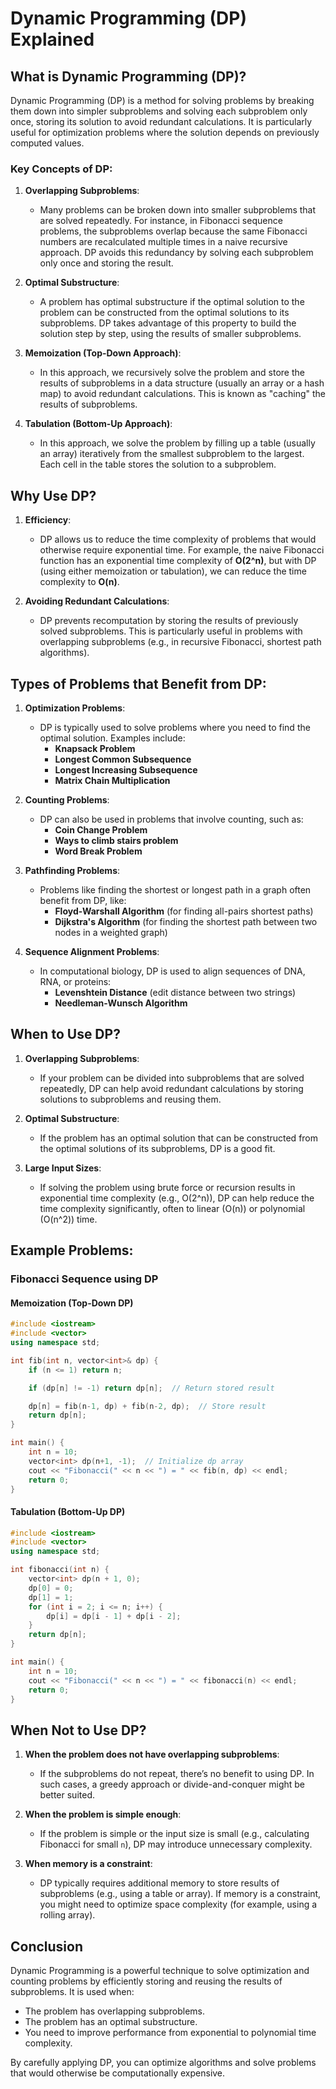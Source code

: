 # Dynamic Programming (DP) Explained

## What is Dynamic Programming (DP)?

Dynamic Programming (DP) is a method for solving problems by breaking them down into simpler subproblems and solving each subproblem only once, storing its solution to avoid redundant calculations. It is particularly useful for optimization problems where the solution depends on previously computed values.

### Key Concepts of DP:

1. **Overlapping Subproblems**:
   - Many problems can be broken down into smaller subproblems that are solved repeatedly. For instance, in Fibonacci sequence problems, the subproblems overlap because the same Fibonacci numbers are recalculated multiple times in a naive recursive approach. DP avoids this redundancy by solving each subproblem only once and storing the result.

2. **Optimal Substructure**:
   - A problem has optimal substructure if the optimal solution to the problem can be constructed from the optimal solutions to its subproblems. DP takes advantage of this property to build the solution step by step, using the results of smaller subproblems.

3. **Memoization (Top-Down Approach)**:
   - In this approach, we recursively solve the problem and store the results of subproblems in a data structure (usually an array or a hash map) to avoid redundant calculations. This is known as "caching" the results of subproblems.

4. **Tabulation (Bottom-Up Approach)**:
   - In this approach, we solve the problem by filling up a table (usually an array) iteratively from the smallest subproblem to the largest. Each cell in the table stores the solution to a subproblem.

## Why Use DP?

1. **Efficiency**:
   - DP allows us to reduce the time complexity of problems that would otherwise require exponential time. For example, the naive Fibonacci function has an exponential time complexity of **O(2^n)**, but with DP (using either memoization or tabulation), we can reduce the time complexity to **O(n)**.

2. **Avoiding Redundant Calculations**:
   - DP prevents recomputation by storing the results of previously solved subproblems. This is particularly useful in problems with overlapping subproblems (e.g., in recursive Fibonacci, shortest path algorithms).

## Types of Problems that Benefit from DP:

1. **Optimization Problems**:
   - DP is typically used to solve problems where you need to find the optimal solution. Examples include:
     - **Knapsack Problem**
     - **Longest Common Subsequence**
     - **Longest Increasing Subsequence**
     - **Matrix Chain Multiplication**

2. **Counting Problems**:
   - DP can also be used in problems that involve counting, such as:
     - **Coin Change Problem**
     - **Ways to climb stairs problem**
     - **Word Break Problem**

3. **Pathfinding Problems**:
   - Problems like finding the shortest or longest path in a graph often benefit from DP, like:
     - **Floyd-Warshall Algorithm** (for finding all-pairs shortest paths)
     - **Dijkstra's Algorithm** (for finding the shortest path between two nodes in a weighted graph)

4. **Sequence Alignment Problems**:
   - In computational biology, DP is used to align sequences of DNA, RNA, or proteins:
     - **Levenshtein Distance** (edit distance between two strings)
     - **Needleman-Wunsch Algorithm**

## When to Use DP?

1. **Overlapping Subproblems**:
   - If your problem can be divided into subproblems that are solved repeatedly, DP can help avoid redundant calculations by storing solutions to subproblems and reusing them.

2. **Optimal Substructure**:
   - If the problem has an optimal solution that can be constructed from the optimal solutions of its subproblems, DP is a good fit.

3. **Large Input Sizes**:
   - If solving the problem using brute force or recursion results in exponential time complexity (e.g., O(2^n)), DP can help reduce the time complexity significantly, often to linear (O(n)) or polynomial (O(n^2)) time.

## Example Problems:

### Fibonacci Sequence using DP

#### Memoization (Top-Down DP)
```cpp
#include <iostream>
#include <vector>
using namespace std;

int fib(int n, vector<int>& dp) {
    if (n <= 1) return n;

    if (dp[n] != -1) return dp[n];  // Return stored result

    dp[n] = fib(n-1, dp) + fib(n-2, dp);  // Store result
    return dp[n];
}

int main() {
    int n = 10;
    vector<int> dp(n+1, -1);  // Initialize dp array
    cout << "Fibonacci(" << n << ") = " << fib(n, dp) << endl;
    return 0;
}
```

#### Tabulation (Bottom-Up DP)
```cpp
#include <iostream>
#include <vector>
using namespace std;

int fibonacci(int n) {
    vector<int> dp(n + 1, 0);
    dp[0] = 0;
    dp[1] = 1;
    for (int i = 2; i <= n; i++) {
        dp[i] = dp[i - 1] + dp[i - 2];
    }
    return dp[n];
}

int main() {
    int n = 10;
    cout << "Fibonacci(" << n << ") = " << fibonacci(n) << endl;
    return 0;
}
```

## When Not to Use DP?

1. **When the problem does not have overlapping subproblems**:
   - If the subproblems do not repeat, there’s no benefit to using DP. In such cases, a greedy approach or divide-and-conquer might be better suited.

2. **When the problem is simple enough**:
   - If the problem is simple or the input size is small (e.g., calculating Fibonacci for small `n`), DP may introduce unnecessary complexity.

3. **When memory is a constraint**:
   - DP typically requires additional memory to store results of subproblems (e.g., using a table or array). If memory is a constraint, you might need to optimize space complexity (for example, using a rolling array).

## Conclusion

Dynamic Programming is a powerful technique to solve optimization and counting problems by efficiently storing and reusing the results of subproblems. It is used when:

- The problem has overlapping subproblems.
- The problem has an optimal substructure.
- You need to improve performance from exponential to polynomial time complexity.

By carefully applying DP, you can optimize algorithms and solve problems that would otherwise be computationally expensive.

